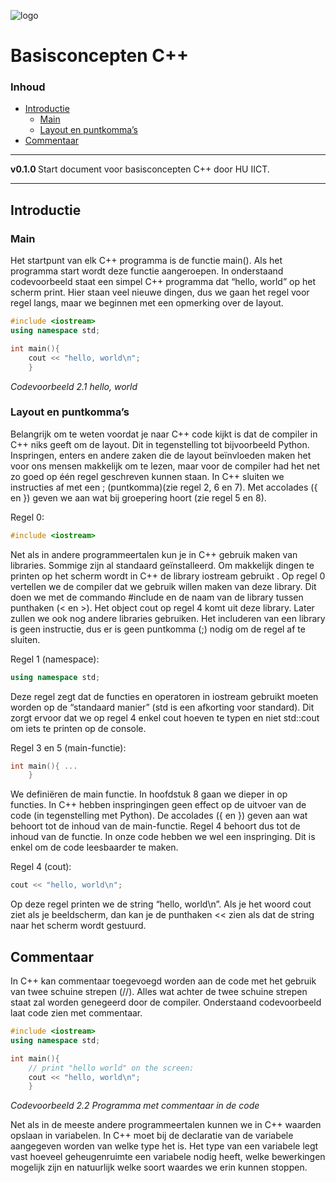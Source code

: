 ![logo](../c++/img/ISO_C++_Logo.svg) [](logo-id)

# Basisconcepten C++[](title-id) <!-- omit in toc -->

### Inhoud[](toc-id) <!-- omit in toc -->

- [Introductie](#introductie)
  - [Main](#main)
  - [Layout en puntkomma’s](#layout-en-puntkommas)
- [Commentaar](#commentaar)

---

**v0.1.0 [](version-id)** Start document voor basisconcepten C++ door HU IICT[](author-id).

---

## Introductie

### Main

Het startpunt van elk C++ programma is de functie main(). Als het programma start wordt deze functie aangeroepen. In onderstaand codevoorbeeld staat een simpel C++ programma dat “hello, world” op het scherm print. Hier staan veel nieuwe dingen, dus we gaan het regel voor regel langs, maar we beginnen met een opmerking over de layout.

```c++ {.line-numbers}
#include <iostream> 
using namespace std;

int main(){ 
    cout << "hello, world\n"; 
    }
```
*Codevoorbeeld 2.1 hello, world*

### Layout en puntkomma’s

Belangrijk om te weten voordat je naar C++ code kijkt is dat de compiler in C++ niks geeft om de layout. Dit in tegenstelling tot bijvoorbeeld Python. Inspringen, enters en andere zaken die de layout beïnvloeden maken het voor ons mensen makkelijk om te lezen, maar voor de compiler had het net zo goed op één regel geschreven kunnen staan. In C++ sluiten we instructies af met een ; (puntkomma)(zie regel 2, 6 en 7). Met accolades ({ en }) geven we aan wat bij groepering hoort (zie regel 5 en 8).

Regel 0:
```c++
#include <iostream> 
```

Net als in andere programmeertalen kun je in C++ gebruik maken van libraries. Sommige zijn al standaard geïnstalleerd. Om makkelijk dingen te printen op het scherm wordt in C++ de library iostream gebruikt . Op regel 0 vertellen we de compiler dat we gebruik willen maken van deze library. Dit doen we met de commando #include en de naam van de library tussen punthaken (< en >). Het object cout op regel 4 komt uit deze library. Later zullen we ook nog andere libraries gebruiken. Het includeren van een library is geen instructie, dus er is geen puntkomma (;) nodig om de regel af te sluiten.

Regel 1 (namespace):
```c++
using namespace std;
```
Deze regel zegt dat de functies en operatoren in iostream gebruikt moeten worden op de “standaard manier” (std is een afkorting voor standard). Dit zorgt ervoor dat we op regel 4 enkel cout hoeven te typen en niet std::cout om iets te printen op de console.

Regel 3 en 5 (main-functie):
```c++
int main(){ ...
    }
```
We definiëren de main functie. In hoofdstuk 8 gaan we dieper in op functies. In C++ hebben inspringingen geen effect op de uitvoer van de code (in tegenstelling met Python). De accolades ({ en }) geven aan wat behoort tot de inhoud  van de main-functie. Regel 4 behoort dus tot de inhoud van de functie. In onze code hebben we wel een inspringing. Dit is enkel om de code leesbaarder te maken.

Regel 4 (cout):
```c++
cout << "hello, world\n"; 
```
Op deze regel printen we de string “hello, world\n”. Als je het woord cout ziet als je beeldscherm, dan kan je de punthaken << zien als dat de string naar het scherm wordt gestuurd.

## Commentaar
In C++ kan commentaar toegevoegd worden aan de code met het gebruik van twee schuine strepen (//). Alles wat achter de twee schuine strepen staat zal worden genegeerd door de compiler. Onderstaand codevoorbeeld laat code zien met commentaar.

```c++
#include <iostream> 
using namespace std;

int main(){
    // print "hello world" on the screen: 
    cout << "hello, world\n"; 
    }
```
*Codevoorbeeld 2.2 Programma met commentaar in de code*

Net als in de meeste andere programmeertalen kunnen we in C++ waarden opslaan in variabelen. In C++ moet bij de declaratie van de variabele aangegeven worden van welke type het is. Het type van een variabele legt vast hoeveel geheugenruimte een variabele nodig heeft, welke bewerkingen mogelijk zijn en natuurlijk welke soort waardes we erin kunnen stoppen.
